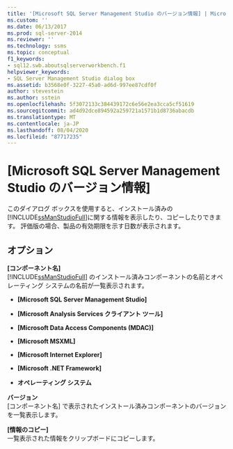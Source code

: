 ```yaml
---
title: '[Microsoft SQL Server Management Studio のバージョン情報] | Microsoft Docs'
ms.custom: ''
ms.date: 06/13/2017
ms.prod: sql-server-2014
ms.reviewer: ''
ms.technology: ssms
ms.topic: conceptual
f1_keywords:
- sql12.swb.aboutsqlserverworkbench.f1
helpviewer_keywords:
- SQL Server Management Studio dialog box
ms.assetid: b3568e0f-3227-45a0-ad6d-997ee87cdf0f
author: stevestein
ms.author: sstein
ms.openlocfilehash: 5f3072133c384439172c6e56e2ea3cca5cf51619
ms.sourcegitcommit: ad4d92dce894592a259721a1571b1d8736abacdb
ms.translationtype: MT
ms.contentlocale: ja-JP
ms.lasthandoff: 08/04/2020
ms.locfileid: "87717235"
---
```

# <a name="about-sql-server-management-studio"></a>[Microsoft SQL Server Management Studio のバージョン情報]
  このダイアログ ボックスを使用すると、インストール済みの [!INCLUDE[ssManStudioFull](../../includes/ssmanstudiofull-md.md)]に関する情報を表示したり、コピーしたりできます。 評価版の場合、製品の有効期限を示す日数が表示されます。  
  
## <a name="options"></a>オプション  
 **[コンポーネント名]**  
 [!INCLUDE[ssManStudioFull](../../includes/ssmanstudiofull-md.md)] のインストール済みコンポーネントの名前とオペレーティング システムの名前が一覧表示されます。  
  
-   **[Microsoft SQL Server Management Studio]**  
  
-   **[Microsoft Analysis Services クライアント ツール]**  
  
-   **[Microsoft Data Access Components (MDAC)]**  
  
-   **[Microsoft MSXML]**  
  
-   **[Microsoft Internet Explorer]**  
  
-   **[Microsoft .NET Framework]**  
  
-   **オペレーティング システム**  
  
 **バージョン**  
 [コンポーネント名] で表示されたインストール済みコンポーネントのバージョンを一覧表示します。  
  
 **[情報のコピー]**  
 一覧表示された情報をクリップボードにコピーします。  
  
  
